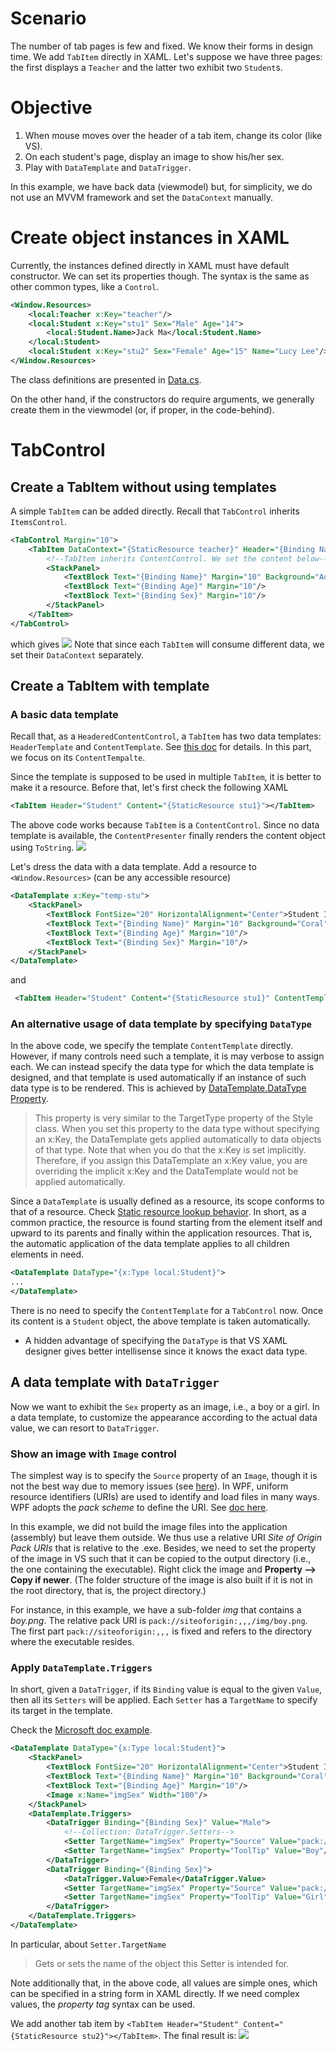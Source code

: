 ﻿# Scenario
The number of tab pages is few and fixed. We know their forms in design time. We add `TabItem` directly in XAML. Let's suppose we have three pages: the first displays a `Teacher` and the latter two exhibit two `Student`s.

# Objective
1. When mouse moves over the header of a tab item, change its color (like VS).
2. On each student's page, display an image to show his/her sex.
2. Play with `DataTemplate` and `DataTrigger`.


In this example, we have back data (viewmodel) but, for simplicity, we do not use an MVVM framework and set the `DataContext` manually.

# Create object instances in XAML
Currently, the instances defined directly in XAML must have default constructor. We can set its properties though. The syntax is the same as other common types, like a `Control`.
```xml
<Window.Resources>
    <local:Teacher x:Key="teacher"/>
    <local:Student x:Key="stu1" Sex="Male" Age="14">
        <local:Student.Name>Jack Ma</local:Student.Name>
    </local:Student>
    <local:Student x:Key="stu2" Sex="Female" Age="15" Name="Lucy Lee"/>
</Window.Resources>
```
The class definitions are presented in [Data.cs](./Data.cs).

On the other hand, if the constructors do require arguments, we generally create them in the viewmodel (or, if proper, in the code-behind).
# TabControl
## Create a TabItem without using templates
A simple `TabItem` can be added directly. Recall that `TabControl` inherits `ItemsControl`.
```xml
<TabControl Margin="10">
    <TabItem DataContext="{StaticResource teacher}" Header="{Binding Name}">
        <!--TabItem inherits ContentControl. We set the content below-->
        <StackPanel>
            <TextBlock Text="{Binding Name}" Margin="10" Background="Aquamarine"/>
            <TextBlock Text="{Binding Age}" Margin="10"/>
            <TextBlock Text="{Binding Sex}" Margin="10"/>
        </StackPanel>
    </TabItem>
</TabControl>
```
which gives
![](./img/simple.png)
Note that since each `TabItem` will consume different data, we set their `DataContext` separately.
## Create a TabItem with template
### A basic data template
Recall that, as a `HeaderedContentControl`, a `TabItem` has two data templates: `HeaderTemplate` and `ContentTemplate`. See [this doc](../readme.md) for details. In this part, we focus on its `ContentTempalte`.

Since the template is supposed to be used in multiple `TabItem`, it is better to make it a resource. Before that, let's first check the following XAML
```xml
<TabItem Header="Student" Content="{StaticResource stu1}"></TabItem>
```
The above code works because `TabItem` is a `ContentControl`. Since no data template is available, the `ContentPresenter` finally renders the content object using `ToString`.
![](./img/stu-tab-no-tp.png)

Let's dress the data with a data template. Add a resource to `<Window.Resources>` (can be any accessible resource)
```xml
<DataTemplate x:Key="temp-stu">
    <StackPanel>
        <TextBlock FontSize="20" HorizontalAlignment="Center">Student Info</TextBlock>
        <TextBlock Text="{Binding Name}" Margin="10" Background="Coral"/>
        <TextBlock Text="{Binding Age}" Margin="10"/>
        <TextBlock Text="{Binding Sex}" Margin="10"/>
    </StackPanel>
</DataTemplate>
```
and
```xml
 <TabItem Header="Student" Content="{StaticResource stu1}" ContentTemplate="{StaticResource temp-stu}"></TabItem>
```
### An alternative usage of data template by specifying `DataType`
In the above code, we specify the template `ContentTemplate` directly. However, if many controls need such a template, it is may verbose to assign each. We can instead specify the data type for which the data template is designed, and that template is used automatically if an instance of such data type is to be rendered. This is achieved by [DataTemplate.DataType Property](https://docs.microsoft.com/en-us/dotnet/api/system.windows.datatemplate.datatype?view=net-5.0#System_Windows_DataTemplate_DataType).
>This property is very similar to the TargetType property of the Style class. When you set this property to the data type without specifying an x:Key, the DataTemplate gets applied automatically to data objects of that type. Note that when you do that the x:Key is set implicitly. Therefore, if you assign this DataTemplate an x:Key value, you are overriding the implicit x:Key and the DataTemplate would not be applied automatically.

Since a `DataTemplate` is usually defined as a resource, its scope conforms to that of a resource. Check [Static resource lookup behavior](https://docs.microsoft.com/en-us/dotnet/desktop/wpf/fundamentals/xaml-resources-define?view=netdesktop-5.0#static-resource-lookup-behavior). In short, as a common practice, the resource is found starting from the element itself and upward to its parents and finally within the application resources. That is, the automatic application of the data template applies to all children elements in need.

```xml
<DataTemplate DataType="{x:Type local:Student}">
...
</DataTemplate>
```
There is no need to specify the `ContentTemplate` for a `TabControl` now. Once its content is a `Student` object, the above template is taken automatically.

- A hidden advantage of specifying the `DataType` is that VS XAML designer gives better intellisense since it knows the exact data type.

## A data template with `DataTrigger`

Now we want to exhibit the `Sex` property as an image, i.e., a boy or a girl. In a data template, to customize the appearance according to the actual data value, we can resort to `DataTrigger`.
### Show an image with `Image` control
The simplest way is to specify the `Source` property of an `Image`, though it is not the best way due to memory issues (see [here](https://docs.microsoft.com/en-us/dotnet/desktop/wpf/controls/how-to-use-the-image-element?view=netframeworkdesktop-4.8)).
In WPF, uniform resource identifiers (URIs) are used to identify and load files in many ways. WPF adopts the *pack scheme* to define the URI. See [doc here](https://docs.microsoft.com/en-us/dotnet/desktop/wpf/app-development/pack-uris-in-wpf?redirectedfrom=MSDN&view=netframeworkdesktop-4.8).

In this example, we did not build the image files into the application (assembly) but leave them outside. We thus use a relative URI *Site of Origin Pack URIs* that is relative to the .exe. Besides, we need to set the property of the image in VS such that it can be copied to the output directory (i.e., the one containing the executable). Right click the image and **Property --> Copy if newer**. (The folder structure of the image is also built if it is not in the root directory, that is, the project directory.)

For instance, in this example, we have a sub-folder *img* that contains a *boy.png*. The relative pack URI is `pack://siteoforigin:,,,/img/boy.png`. The first part `pack://siteoforigin:,,,` is fixed and refers to the directory where the executable resides.


### Apply `DataTemplate.Triggers`
In short, given a `DataTrigger`, if its `Binding` value is equal to the given `Value`, then all its `Setters` will be applied. Each `Setter` has a `TargetName` to specify its target in the template.

Check the [Microsoft doc example](https://docs.microsoft.com/en-us/dotnet/api/system.windows.datatemplate.triggers?view=net-5.0#examples).

```xml
<DataTemplate DataType="{x:Type local:Student}">
    <StackPanel>
        <TextBlock FontSize="20" HorizontalAlignment="Center">Student Info</TextBlock>
        <TextBlock Text="{Binding Name}" Margin="10" Background="Coral"/>
        <TextBlock Text="{Binding Age}" Margin="10"/>
        <Image x:Name="imgSex" Width="100"/>
    </StackPanel>
    <DataTemplate.Triggers>
        <DataTrigger Binding="{Binding Sex}" Value="Male">
            <!--Collection: DataTrigger.Setters-->
            <Setter TargetName="imgSex" Property="Source" Value="pack://siteoforigin:,,,/img/boy.png"/>
            <Setter TargetName="imgSex" Property="ToolTip" Value="Boy"/>
        </DataTrigger>
        <DataTrigger Binding="{Binding Sex}">
            <DataTrigger.Value>Female</DataTrigger.Value>
            <Setter TargetName="imgSex" Property="Source" Value="pack://siteoforigin:,,,/img/girl.png"/>
            <Setter TargetName="imgSex" Property="ToolTip" Value="Girl"/>
        </DataTrigger>
    </DataTemplate.Triggers>
</DataTemplate>
```
In particular, about `Setter.TargetName`
>Gets or sets the name of the object this Setter is intended for.

Note additionally that, in the above code, all values are simple ones, which can be specified in a string form in XAML directly. If we need complex values, the *property tag* syntax can be used.

We add another tab item by `<TabItem Header="Student" Content="{StaticResource stu2}"></TabItem>`. 
The final result is:
![](./img/stu-tab-trigger.png)






